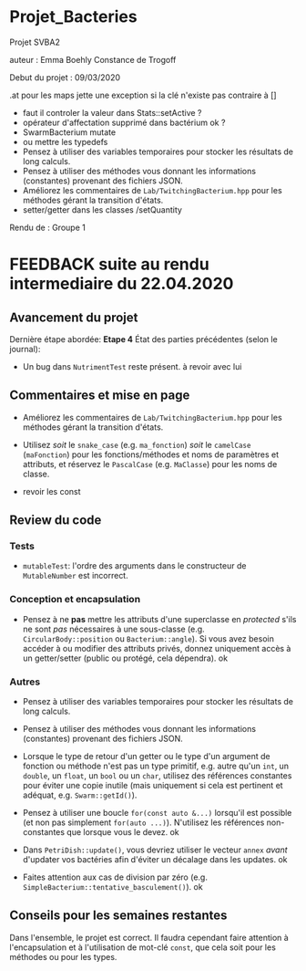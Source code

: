 # Projet_Bacteries
Projet SVBA2

auteur : Emma Boehly Constance de Trogoff

Debut du projet : 09/03/2020

.at pour les maps jette une exception si la clé n'existe pas contraire à []
- faut il controler la valeur dans Stats::setActive ?
- opérateur d'affectation supprimé dans bactérium ok ?
- SwarmBacterium mutate
- ou mettre les typedefs
- Pensez à utiliser des variables temporaires pour stocker les résultats de long calculs.
- Pensez à utiliser des méthodes vous donnant les informations (constantes) provenant des fichiers JSON.
- Améliorez les commentaires de `Lab/TwitchingBacterium.hpp` pour les méthodes gérant la transition d'états.
- setter/getter dans les classes /setQuantity

Rendu de : Groupe 1

# FEEDBACK suite au rendu intermediaire du 22.04.2020


## Avancement du projet

Dernière étape abordée: **Etape 4**
État des parties précédentes (selon le journal):
- Un bug dans `NutrimentTest` reste présent. à revoir avec lui

## Commentaires et mise en page

- Améliorez les commentaires de `Lab/TwitchingBacterium.hpp` pour les méthodes gérant la transition d'états.
- Utilisez *soit* le `snake_case` (e.g. `ma_fonction`) *soit* le `camelCase` (`maFonction`) pour les fonctions/méthodes
et noms de paramètres et attributs, et réservez le `PascalCase` (e.g. `MaClasse`) pour les noms de classe.

- revoir les const

## Review du code

### Tests
- `mutableTest`: l'ordre des arguments dans le constructeur de `MutableNumber` est incorrect.

### Conception et encapsulation
- Pensez à ne **pas** mettre les attributs d'une superclasse en *protected* s'ils ne sont *pas* nécessaires à une
sous-classe (e.g. `CircularBody::position` ou `Bacterium::angle`). Si vous avez besoin accéder à ou modifier des
attributs privés, donnez uniquement accès à un getter/setter (public ou protégé, cela dépendra).
ok

### Autres

- Pensez à utiliser des variables temporaires pour stocker les résultats de long calculs.
- Pensez à utiliser des méthodes vous donnant les informations (constantes) provenant des fichiers JSON.
- Lorsque le type de retour d'un getter ou le type d'un argument de fonction ou méthode n'est pas un type primitif,
e.g. autre qu'un `int`, un `double`, un `float`, un `bool` ou un `char`, utilisez des références constantes pour éviter
une copie inutile (mais uniquement si cela est pertinent et adéquat, e.g. `Swarm::getId()`).

- Pensez à utiliser une boucle `for(const auto &...)` lorsqu'il est possible (et non pas simplement `for(auto ...)`).
N'utilisez les références non-constantes que lorsque vous le devez. ok

- Dans `PetriDish::update()`, vous devriez utiliser le vecteur `annex` *avant* d'updater vos bactéries afin d'éviter un
décalage dans les updates. ok

- Faites attention aux cas de division par zéro (e.g. `SimpleBacterium::tentative_basculement()`). ok

## Conseils pour les semaines restantes

Dans l'ensemble, le projet est correct. Il faudra cependant faire attention à l'encapsulation et à l'utilisation de
mot-clé `const`, que cela soit pour les méthodes ou pour les types.
